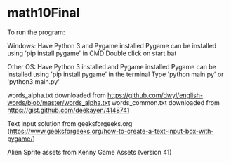 # math10Final

To run the program:

Windows:
  Have Python 3 and Pygame installed
      Pygame can be installed using 'pip install pygame' in CMD
  Double click on start.bat

Other OS:
  Have Python 3 installed and Pygame installed
      Pygame can be installed using 'pip install pygame' in the terminal
  Type 'python main.py' or 'python3 main.py'


words_alpha.txt downloaded from https://github.com/dwyl/english-words/blob/master/words_alpha.txt
words_common.txt downloaded from https://gist.github.com/deekayen/4148741

Text input solution from geeksforgeeks.org (https://www.geeksforgeeks.org/how-to-create-a-text-input-box-with-pygame/)

Alien Sprite assets from Kenny Game Assets (version 41)
